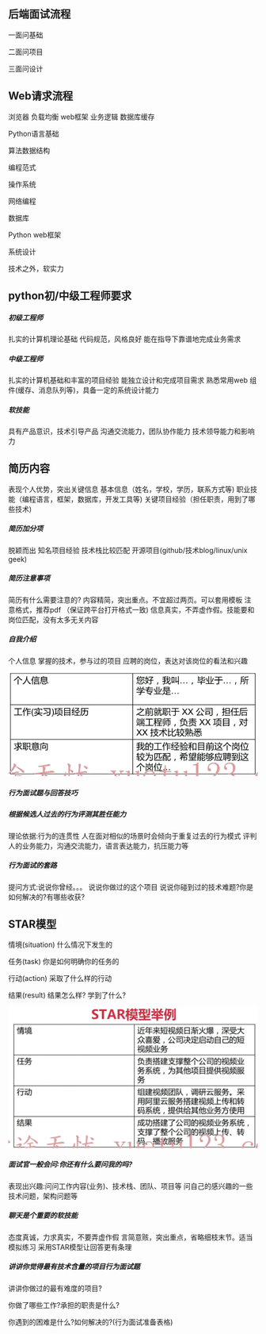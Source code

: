 ## 后端面试流程



一面问基础

二面问项目

三面问设计

 

## Web请求流程

 浏览器 负载均衡 web框架 业务逻辑 数据库缓存

 

Python语言基础

算法数据结构

编程范式

操作系统

网络编程

数据库

Python web框架 

系统设计

技术之外，软实力





## python初/中级工程师要求

##### 初级工程师
扎实的计算机理论基础
代码规范，风格良好
能在指导下靠谱地完成业务需求



##### 中级工程师
扎实的计算机基础和丰富的项目经验
能独立设计和完成项目需求
熟悉常用web 组件(缓存、消息队列等)，具备一定的系统设计能力



##### 软技能

具有产品意识，技术引导产品
沟通交流能力，团队协作能力
技术领导能力和影响力



## 简历内容

表现个人优势，突出关键信息
基本信息（姓名，学校，学历，联系方式等)
职业技能（编程语言，框架，数据库，开发工具等)
关键项目经验（担任职责，用到了哪些技术)



##### 简历加分项
脱颖而出
知名项目经验
技术栈比较匹配
开源项目(github/技术blog/linux/unix geek)



##### 简历注意事项

简历有什么需要注意的?
内容精简，突出重点。不宜超过两页。可以套用模板
注意格式，推荐pdf （保证跨平台打开格式一致)
信息真实，不弄虚作假。技能要和岗位匹配，没有太多无关内容

##### 自我介绍
个人信息
掌握的技术，参与过的项目
应聘的岗位，表达对该岗位的看法和兴趣

![image-20201120150339196.png](.\image-20201120150339196.png)



##### 行为面试题与回答技巧

##### 根据候选人过去的行为评测其胜任能力
理论依据:行为的连贯性
人在面对相似的场景时会倾向于重复过去的行为模式
评判人的业务能力，沟通交流能力，语言表达能力，抗压能力等

##### 行为面试的套路
提问方式:说说你曾经。。。
说说你做过的这个项目
说说你碰到过的技术难题?你是如何解决的?有哪些收获?



## STAR模型

情境(situation)		什么情况下发生的

任务(task)				你是如何明确你的任务的

行动(action)			采取了什么样的行动

结果(result)			 结果怎么样? 学到了什么?



![image-20201120150743153.png](.\image-20201120150743153.png)

##### 面试官一般会问∶你还有什么要问我的吗?

表现出兴趣:问问工作内容(业务)、技术栈、团队、项目等
问自己的感兴趣的一些技术问题，架构问题等



##### 聊天是个重要的软技能

态度真诚，力求真实，不要弄虚作假
言简意赅，突出重点，省略细枝末节。适当模拟练习
采用STAR模型让回答更有条理



##### 讲讲你觉得最有技术含量的项目行为面试题

讲讲你做过的最有难度的项目?

你做了哪些工作?承担的职责是什么?

你遇到的困难是什么?如何解决的?(行为面试准备表格)